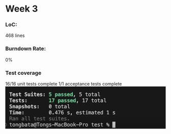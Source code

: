 # Week 3

### LoC:

468 lines

### Burndown Rate:

0%

### Test coverage

16/16 unit tests complete
1/1 acceptance tests complete
![alt text](image.png)

